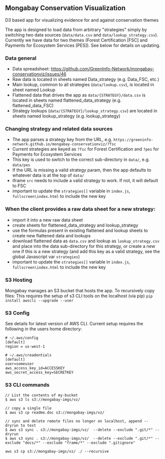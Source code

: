## Mongabay Conservation Visualization

D3 based app for visualizing evidence for and against conservation themes

The app is designed to load data from arbitrary "strategies" simply by switching two data sources (`data/data.csv` and `data/lookup_strategy.csv`). Currently we have data for two themes (Forest Certification [FSC] and Payments for Ecosystem Services [PES]). See below for details on updating. 

### Data general
* Data spreadsheet: https://github.com/GreenInfo-Network/mongabay-conservationviz/issues/46
* Raw data is located in sheets named Data_strategy (e.g. Data_FSC, etc.)
* Main lookup, common to all strategies (`data/lookup.csv`), is located in sheet named Lookup
* Flattened data that drives the app as `data/{STRATEGY}/data.csv` is located in sheets named flattened_data_strategy (e.g. flattened_data_FSC)
* Strategy lookups (`data/{STRATEGY}/lookup_strategy.csv`) are located in sheets named lookup_strategy (e.g. lookup_strategy)

### Changing strategy and related data sources
* The app parses a strategy key from the URL, e.g. `https://greeninfo-network.github.io/mongabay-conservationviz/?fsc`
* Current strategies are keyed as `?fsc` for Forest Certification and `?pes` for Payments for Ecosystem Services
* This key is used to switch to the correct sub-directory in `data/`, e.g. `data/pes`
* If the URL is missing a valid strategy param, then the app defaults to whatever data is at the top of `data/`
* iframe `src` needs to include a valid strategy to work. If not, it will default to FSC
* important to update the `strategies[]` variable in `index.js`, `fullscreen\index.html` to include the new key

### When the client provides a raw data sheet for a new strategy:
- import it into a new raw data sheet
- create sheets for flattened_data_strategy and lookup_strategy
- use the formulas present in existing flattened and lookup sheets to create new flattened data and lookups
- download flattened data as `data.csv` and lookup as `lookup_strategy.csv` and place into the data sub-directory for this strategy, or create a new one if this is a new strategy (and add this key as a valid strategy, see the global Javascript var `strategies`)
- important to update the `strategies[]` variable in `index.js`, `fullscreen\index.html` to include the new key

### S3 Hosting
Mongabay manages an S3 bucket that hosts the app. To recursively copy files: 
This requires the setup of s3 CLI tools on the localhost (via pip)
`pip install awscli --upgrade --user`

### S3 Config
See details for latest version of AWS CLI. Current setup requires the following in the users home directory:
```
# ~/.aws/config
[default]
region = us-west-1
```
```
# ~/.aws/creadentials
[default]
user=someuser
aws_access_key_id=ACCESSKEY
aws_secret_access_key=SECRETKEY
```
### S3 CLI commands
```
// List the contents of my-bucket
$ aws s3 ls s3://mongabay-imgs/vz/
```

```
// copy a single file
$ aws s3 cp readme.doc s3://mongabay-imgs/vz/
```


```
// sync and delete remote files no longer on localhost, append --dryrun to test
$ aws s3 sync . s3://mongabay-imgs/vz/  --delete --exclude ".git/*" --dryrun 
$ aws s3 sync . s3://mongabay-imgs/vz/  --delete --exclude ".git/*" --exclude "docs/*" --exclude "frame/*" --exclude ".gitignore" 
```

``` copy all files from remote to local
aws s3 cp s3://mongabay-imgs/vz/ ./ --recursive 
```